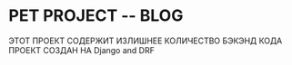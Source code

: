 # PET PROJECT -- BLOG

ЭТОТ ПРОЕКТ СОДЕРЖИТ ИЗЛИШНЕЕ КОЛИЧЕСТВО БЭКЭНД КОДА
ПРОЕКТ СОЗДАН НА Django and DRF
